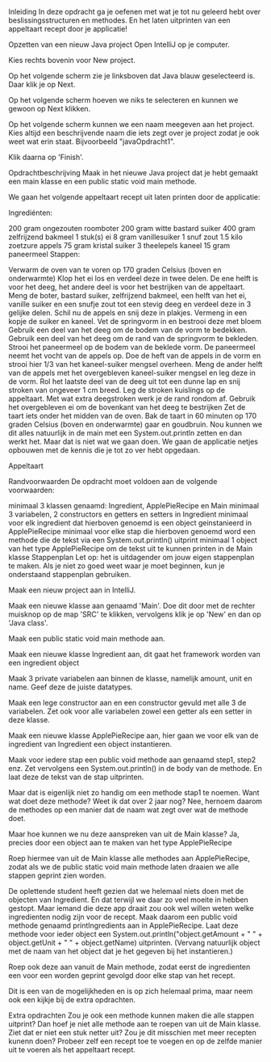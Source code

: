 Inleiding
In deze opdracht ga je oefenen met wat je tot nu geleerd hebt over beslissingsstructuren en methodes. En het laten uitprinten van een appeltaart recept door je applicatie!

Opzetten van een nieuw Java project
Open IntelliJ op je computer.

Kies rechts bovenin voor New project.

Op het volgende scherm zie je linksboven dat Java blauw geselecteerd is. Daar klik je op Next.

Op het volgende scherm hoeven we niks te selecteren en kunnen we gewoon op Next klikken.

Op het volgende scherm kunnen we een naam meegeven aan het project. Kies altijd een beschrijvende naam die iets zegt over je project zodat je ook weet wat erin staat. Bijvoorbeeld "javaOpdracht1".

Klik daarna op 'Finish'.

Opdrachtbeschrijving
Maak in het nieuwe Java project dat je hebt gemaakt een main klasse en een public static void main methode.

We gaan het volgende appeltaart recept uit laten printen door de applicatie:

Ingrediénten:

200 gram ongezouten roomboter
200 gram witte bastard suiker
400 gram zelfrijzend bakmeel
1 stuk(s) ei
8 gram vanillesuiker
1 snuf zout
1.5 kilo zoetzure appels
75 gram kristal suiker
3 theelepels kaneel
15 gram paneermeel
Stappen:

Verwarm de oven van te voren op 170 graden Celsius (boven en onderwarmte)
Klop het ei los en verdeel deze in twee delen. De ene helft is voor het deeg, het andere deel is voor het bestrijken van de appeltaart.
Meng de boter, bastard suiker, zelfrijzend bakmeel, een helft van het ei, vanille suiker en een snufje zout tot een stevig deeg en verdeel deze in 3 gelijke delen.
Schil nu de appels en snij deze in plakjes. Vermeng in een kopje de suiker en kaneel.
Vet de springvorm in en bestrooi deze met bloem
Gebruik een deel van het deeg om de bodem van de vorm te bedekken. Gebruik een deel van het deeg om de rand van de springvorm te bekleden. Strooi het paneermeel op de bodem van de beklede vorm. De paneermeel neemt het vocht van de appels op.
Doe de heft van de appels in de vorm en strooi hier 1/3 van het kaneel-suiker mengsel overheen. Meng de ander helft van de appels met het overgebleven kaneel-suiker mengsel en leg deze in de vorm.
Rol het laatste deel van de deeg uit tot een dunne lap en snij stroken van ongeveer 1 cm breed.
Leg de stroken kuislings op de appeltaart. Met wat extra deegstroken werk je de rand rondom af. Gebruik het overgebleven ei om de bovenkant van het deeg te bestrijken
Zet de taart iets onder het midden van de oven. Bak de taart in 60 minuten op 170 graden Celsius (boven en onderwarmte) gaar en goudbruin.
Nou kunnen we dit alles natuurlijk in de main met een System.out.println zetten en dan werkt het. Maar dat is niet wat we gaan doen. We gaan de applicatie netjes opbouwen met de kennis die je tot zo ver hebt opgedaan.

Appeltaart

Randvoorwaarden
De opdracht moet voldoen aan de volgende voorwaarden:

minimaal 3 klassen genaamd: Ingredient, ApplePieRecipe en Main
minimaal 3 variabelen, 2 constructors en getters en setters in Ingredient
minimaal voor elk ingredient dat hierboven genoemd is een object geinstanieerd in ApplePieRecipe
minimaal voor elke stap die hierboven genoemd word een methode die de tekst via een System.out.println() uitprint
minimaal 1 object van het type ApplePieRecipe om de tekst uit te kunnen printen in de Main klasse
Stappenplan
Let op: het is uitdagender om jouw eigen stappenplan te maken. Als je niet zo goed weet waar je moet beginnen, kun je onderstaand stappenplan gebruiken.

Maak een nieuw project aan in IntelliJ.

Maak een nieuwe klasse aan genaamd 'Main'. Doe dit door met de rechter muisknop op de map 'SRC' te klikken, vervolgens klik je op 'New' en dan op 'Java class'.

Maak een public static void main methode aan.

Maak een nieuwe klasse Ingredient aan, dit gaat het framework worden van een ingredient object

Maak 3 private variabelen aan binnen de klasse, namelijk amount, unit en name. Geef deze de juiste datatypes.

Maak een lege constructor aan en een constructor gevuld met alle 3 de variabelen. Zet ook voor alle variabelen zowel een getter als een setter in deze klasse.

Maak een nieuwe klasse ApplePieRecipe aan, hier gaan we voor elk van de ingredient van Ingredient een object instantieren.

Maak voor iedere stap een public void methode aan genaamd step1, step2 enz. Zet vervolgens een System.out.println() in de body van de methode. En laat deze de tekst van de stap uitprinten.

Maar dat is eigenlijk niet zo handig om een methode stap1 te noemen. Want wat doet deze methode? Weet ik dat over 2 jaar nog? Nee, hernoem daarom de methodes op een manier dat de naam wat zegt over wat de methode doet.

Maar hoe kunnen we nu deze aanspreken van uit de Main klasse? Ja, precies door een object aan te maken van het type ApplePieRecipe

Roep hiermee van uit de Main klasse alle methodes aan ApplePieRecipe, zodat als we de public static void main methode laten draaien we alle stappen geprint zien worden.

De oplettende student heeft gezien dat we helemaal niets doen met de objecten van Ingredient. En dat terwijl we daar zo veel moeite in hebben gestopt. Maar iemand die deze app draait zou ook wel willen weten welke ingredienten nodig zijn voor de recept. Maak daarom een public void methode genaamd printIngredients aan in ApplePieRecipe. Laat deze methode voor ieder object een System.out.println("object.getAmount + " " + object.getUnit + " " + object.getName) uitprinten. (Vervang natuurlijk object met de naam van het object dat je het gegeven bij het instantieren.)

Roep ook deze aan vanuit de Main methode, zodat eerst de ingredienten een voor een worden geprint gevolgd door elke stap van het recept.

Dit is een van de mogelijkheden en is op zich helemaal prima, maar neem ook een kijkje bij de extra opdrachten.

Extra opdrachten
Zou je ook een methode kunnen maken die alle stappen uitprint? Dan hoef je niet alle methode aan te roepen van uit de Main klasse. Ziet dat er niet een stuk netter uit?
Zou je dit misschien met meer recepten kunenn doen? Probeer zelf een recept toe te voegen en op de zelfde manier uit te voeren als het appeltaart recept.